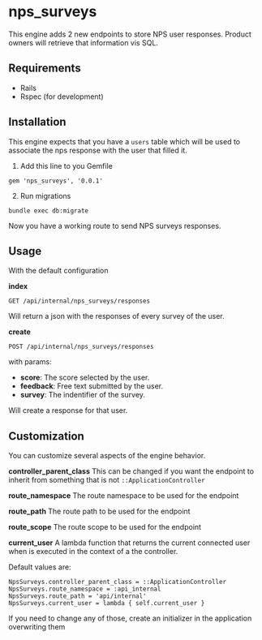 nps_surveys
==============================================================================
This engine adds 2 new endpoints to store NPS user responses. Product owners will retrieve that information vis SQL.

Requirements
------------------------------------------------------------------------------

* Rails
* Rspec (for development)

Installation
------------------------------------------------------------------------------
This engine expects that you have a `users`  table which will be used to associate the nps response
with the user that filled it.

1. Add this line to you Gemfile
```
gem 'nps_surveys', '0.0.1'
```

2. Run migrations
```
bundle exec db:migrate
```

Now you have a working route to send NPS surveys responses.

Usage
------------------------------------------------------------------------------
With the default configuration

**index**
```
GET /api/internal/nps_surveys/responses
```

Will return a json with the responses of every survey of the user.

**create**
```
POST /api/internal/nps_surveys/responses
```

with params:
- **score**: The score selected by the user.
- **feedback**: Free text submitted by the user.
- **survey**: The indentifier of the survey.

Will create a response for that user.

Customization
------------------------------------------------------------------------------

You can customize several aspects of the engine behavior.

**controller_parent_class** This can be changed if you want the endpoint to inherit from something
that is not ``::ApplicationController``

**route_namespace** The route namespace to be used for the endpoint

**route_path** The route path to be used for the endpoint

**route_scope** The route scope to be used for the endpoint

**current_user** A lambda function that returns the current connected user when is executed in the context
of a the controller.

Default values are:

```
NpsSurveys.controller_parent_class = ::ApplicationController
NpsSurveys.route_namespace = :api_internal
NpsSurveys.route_path = 'api/internal'
NpsSurveys.current_user = lambda { self.current_user }
```

If you need to change any of those, create an initializer in the application overwriting them
